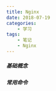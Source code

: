 ```yaml
---
title: Nginx
date: 2018-07-19
categories:
    - 学习
tags:
    - 笔记
    - Nginx
---
```

##### 基础概念

##### 常用命令
